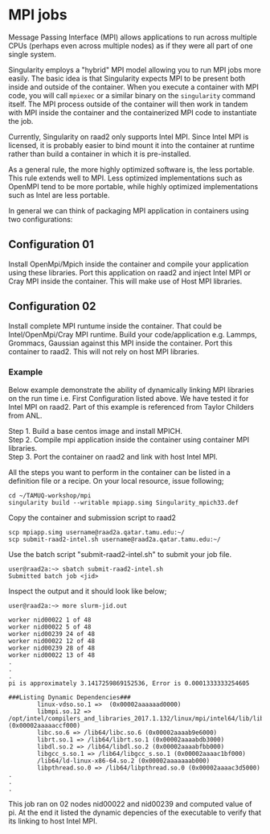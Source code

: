 # MPI jobs

Message Passing Interface (MPI) allows applications to run across 
multiple CPUs (perhaps even across multiple nodes) as if they 
were all part of one single system.

Singularity employs a "hybrid" MPI model allowing you to run MPI
jobs more easily. The basic idea is that Singularity expects MPI
to be present both inside and outside of the container.  When 
you execute a container with MPI code, you will call `mpiexec`
or a similar binary on the `singularity`
command itself. The MPI process outside of the container will 
then work in tandem with MPI inside the container and the 
containerized MPI code to instantiate the job.  

Currently, Singularity on raad2 only supports Intel MPI. Since 
Intel MPI is licensed, it is probably easier to bind mount
it into the container at runtime rather than build a container in
which it is pre-installed. 

As a general rule, the more highly 
optimized software is, the less portable. This rule extends well
to MPI. Less optimized implementations such as OpenMPI tend to be 
more portable, while highly optimized implementations such as 
Intel are less portable. 

In general we can think of packaging MPI application in containers using two configurations:

## Configuration 01
Install OpenMpi/Mpich inside the container and compile your application using these libraries. Port this application on raad2 and inject Intel MPI or Cray MPI inside the container. This will make use of Host MPI libraries.

## Configuration 02
Install complete MPI runtume inside the container. That could be Intel/OpenMpi/Cray MPI runtime. Build your code/application e.g. Lammps, Grommacs, Gaussian against this MPI inside the container. Port this container to raad2. This will not rely on host MPI libraries. 

### Example
Below example demonstrate the ability of dynamically linking MPI libraries on the run time i.e. First Configuration listed above. We have tested it for Intel MPI on raad2. Part of this example is referenced from Taylor Childers from ANL.

Step 1. Build a base centos image and install MPICH. <br>
Step 2. Compile mpi application inside the container using container MPI libraries. <br>
Step 3. Port the container on raad2 and link with host Intel MPI. <br>

All the steps you want to perform in the container can be listed in a definition file or a recipe. On your local resource, issue following;

```
cd ~/TAMUQ-workshop/mpi
singularity build --writable mpiapp.simg Singularity_mpich33.def
```

Copy the container and submission script to raad2
```
scp mpiapp.simg username@raad2a.qatar.tamu.edu:~/
scp submit-raad2-intel.sh username@raad2a.qatar.tamu.edu:~/
```

Use the batch script "submit-raad2-intel.sh" to submit your job file.

```
user@raad2a:~> sbatch submit-raad2-intel.sh
Submitted batch job <jid>

```

Inspect the output and it should look like below;

```
user@raad2a:~> more slurm-jid.out

worker nid00022 1 of 48
worker nid00022 5 of 48
worker nid00239 24 of 48
worker nid00022 12 of 48
worker nid00239 28 of 48
worker nid00022 13 of 48
.
.
.
pi is approximately 3.1417259869152536, Error is 0.0001333333254605

###Listing Dynamic Dependencies###
        linux-vdso.so.1 =>  (0x00002aaaaaad0000)
        libmpi.so.12 => /opt/intel/compilers_and_libraries_2017.1.132/linux/mpi/intel64/lib/libmpi.so.12 (0x00002aaaaaccf000)
        libc.so.6 => /lib64/libc.so.6 (0x00002aaaab9e6000)
        librt.so.1 => /lib64/librt.so.1 (0x00002aaaabdb3000)
        libdl.so.2 => /lib64/libdl.so.2 (0x00002aaaabfbb000)
        libgcc_s.so.1 => /lib64/libgcc_s.so.1 (0x00002aaaac1bf000)
        /lib64/ld-linux-x86-64.so.2 (0x00002aaaaaaab000)
        libpthread.so.0 => /lib64/libpthread.so.0 (0x00002aaaac3d5000)
.
.
.
```
This job ran on 02 nodes nid00022 and nid00239 and computed value of pi. At the end it listed the dynamic depencies of the executable to verify that its linking to host Intel MPI.




